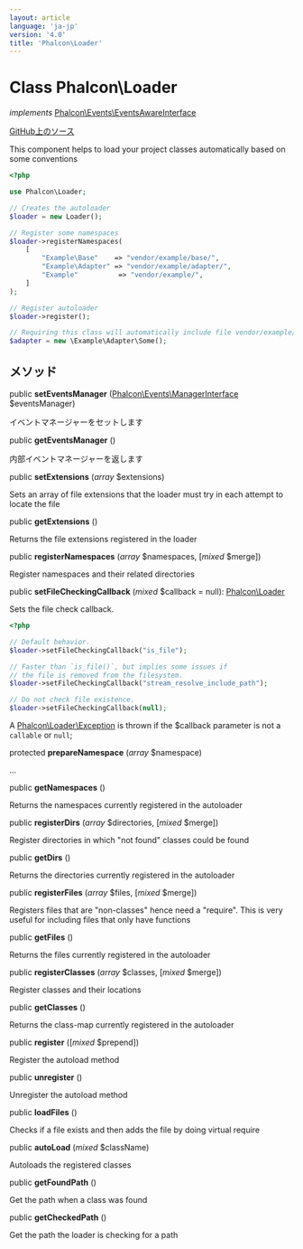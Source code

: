 ```yaml
---
layout: article
language: 'ja-jp'
version: '4.0'
title: 'Phalcon\Loader'
---
```


# Class **Phalcon\Loader**

*implements* [Phalcon\Events\EventsAwareInterface](/4.0/en/api/Phalcon_Events_EventsAwareInterface)

<a href="https://github.com/phalcon/cphalcon/tree/v4.0.0/phalcon/loader.zep" class="btn btn-default btn-sm">GitHub上のソース</a>

This component helps to load your project classes automatically based on some conventions

```php
<?php

use Phalcon\Loader;

// Creates the autoloader
$loader = new Loader();

// Register some namespaces
$loader->registerNamespaces(
    [
        "Example\Base"    => "vendor/example/base/",
        "Example\Adapter" => "vendor/example/adapter/",
        "Example"          => "vendor/example/",
    ]
);

// Register autoloader
$loader->register();

// Requiring this class will automatically include file vendor/example/adapter/Some.php
$adapter = new \Example\Adapter\Some();

```

## メソッド

public **setEventsManager** ([Phalcon\Events\ManagerInterface](/4.0/en/api/Phalcon_Events_ManagerInterface) $eventsManager)

イベントマネージャーをセットします

public **getEventsManager** ()

内部イベントマネージャーを返します

public **setExtensions** (*array* $extensions)

Sets an array of file extensions that the loader must try in each attempt to locate the file

public **getExtensions** ()

Returns the file extensions registered in the loader

public **registerNamespaces** (*array* $namespaces, [*mixed* $merge])

Register namespaces and their related directories

public **setFileCheckingCallback** (*mixed* $callback = null): [Phalcon\Loader](/4.0/en/api/Phalcon_Loader)

Sets the file check callback.

```php
<?php

// Default behavior.
$loader->setFileCheckingCallback("is_file");

// Faster than `is_file()`, but implies some issues if
// the file is removed from the filesystem.
$loader->setFileCheckingCallback("stream_resolve_include_path");

// Do not check file existence.
$loader->setFileCheckingCallback(null);
```

A [Phalcon\Loader\Exception](/4.0/en/api/Phalcon_Loader_Exception) is thrown if the $callback parameter is not a `callable` or `null`;

protected **prepareNamespace** (*array* $namespace)

...

public **getNamespaces** ()

Returns the namespaces currently registered in the autoloader

public **registerDirs** (*array* $directories, [*mixed* $merge])

Register directories in which "not found" classes could be found

public **getDirs** ()

Returns the directories currently registered in the autoloader

public **registerFiles** (*array* $files, [*mixed* $merge])

Registers files that are "non-classes" hence need a "require". This is very useful for including files that only have functions

public **getFiles** ()

Returns the files currently registered in the autoloader

public **registerClasses** (*array* $classes, [*mixed* $merge])

Register classes and their locations

public **getClasses** ()

Returns the class-map currently registered in the autoloader

public **register** ([*mixed* $prepend])

Register the autoload method

public **unregister** ()

Unregister the autoload method

public **loadFiles** ()

Checks if a file exists and then adds the file by doing virtual require

public **autoLoad** (*mixed* $className)

Autoloads the registered classes

public **getFoundPath** ()

Get the path when a class was found

public **getCheckedPath** ()

Get the path the loader is checking for a path